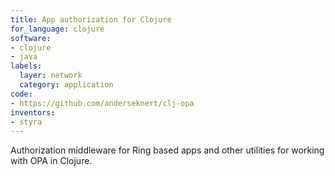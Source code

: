 ```yaml
---
title: App authorization for Clojure
for_language: clojure
software:
- clojure
- java
labels:
  layer: network
  category: application
code:
- https://github.com/anderseknert/clj-opa
inventors:
- styra
---
```


Authorization middleware for Ring based apps and other utilities for working with OPA in Clojure.
